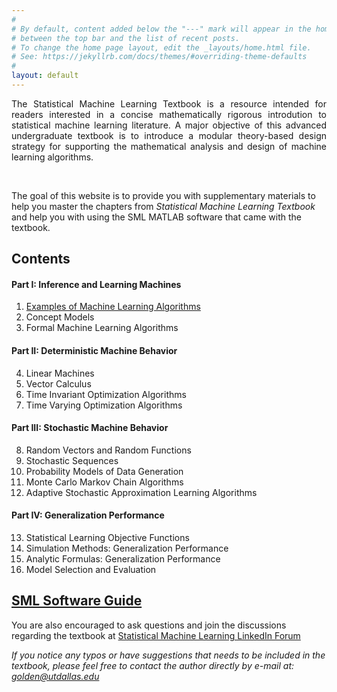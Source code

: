 ```yaml
---
#
# By default, content added below the "---" mark will appear in the home page
# between the top bar and the list of recent posts.
# To change the home page layout, edit the _layouts/home.html file.
# See: https://jekyllrb.com/docs/themes/#overriding-theme-defaults
#
layout: default
---
```

<div style="text-align: justify"> 
The Statistical Machine Learning Textbook is a resource intended for readers interested in a concise mathematically rigorous introdution to statistical machine learning literature. A major objective of this advanced undergraduate textbook is to introduce a modular theory-based design strategy for supporting the mathematical analysis and design of machine learning algorithms.
</div>

&nbsp;

The goal of this website is to provide you with supplementary materials to help you master the chapters from *Statistical Machine Learning Textbook* and help you with using the SML MATLAB software that came with the textbook. 
&nbsp;

## Contents 

#### Part I: Inference and Learning Machines 
  1. [Examples of Machine Learning Algorithms](https://statisticalmachinelearning.github.io/machine-learning-example-algorithms/)
  2. Concept Models 
  3. Formal Machine Learning Algorithms 
  
#### Part II: Deterministic Machine Behavior 
  4. Linear Machines 
  5. Vector Calculus 
  6. Time Invariant Optimization Algorithms
  7. Time Varying Optimization Algorithms
  
#### Part III: Stochastic Machine Behavior
  8. Random Vectors and Random Functions
  9. Stochastic Sequences 
  10. Probability Models of Data Generation 
  11. Monte Carlo Markov Chain Algorithms
  12. Adaptive Stochastic Approximation Learning Algorithms
  
#### Part IV: Generalization Performance
  13. Statistical Learning Objective Functions 
  14. Simulation Methods: Generalization Performance 
  15. Analytic Formulas: Generalization Performance 
  16. Model Selection and Evaluation
  
## [SML Software Guide](https://statisticalmachinelearning.github.io/SML-Software-Guide/)


You are also encouraged to ask questions and join the discussions regarding the textbook at [Statistical Machine Learning LinkedIn Forum](https://www.linkedin.com/groups/6932013)


*If you notice any typos or have suggestions that needs to be included in the textbook, please feel free to contact the author directly by e-mail at: golden@utdallas.edu*
